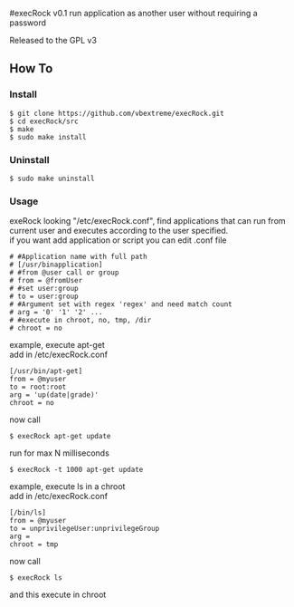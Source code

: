 #execRock v0.1
run application as another user without requiring a password</br>

Released to the GPL v3

## How To
### Install
```
$ git clone https://github.com/vbextreme/execRock.git
$ cd execRock/src
$ make
$ sudo make install
```

### Uninstall
```
$ sudo make uninstall
```

### Usage
exeRock looking "/etc/execRock.conf", find applications that can run from current user and executes according to the user specified.</br>
if you want add application or script you can edit .conf file</br>
```
# #Application name with full path
# [/usr/binapplication]
# #from @user call or group
# from = @fromUser
# #set user:group
# to = user:group
# #Argument set with regex 'regex' and need match count
# arg = '0' '1' '2' ...
# #execute in chroot, no, tmp, /dir
# chroot = no
```


example, execute apt-get</br>
add in /etc/execRock.conf
```
[/usr/bin/apt-get]
from = @myuser
to = root:root
arg = 'up(date|grade)'
chroot = no
```

now call
```
$ execRock apt-get update
```

run for max N milliseconds
```
$ execRock -t 1000 apt-get update
```

example, execute ls in a chroot</br>
add in /etc/execRock.conf
```
[/bin/ls]
from = @myuser
to = unprivilegeUser:unprivilegeGroup
arg = 
chroot = tmp
```

now call
```
$ execRock ls
```
and this execute in chroot
